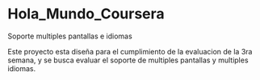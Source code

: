 # Hola_Mundo_Coursera
Soporte multiples pantallas e idiomas

Este proyecto esta diseña para el cumplimiento de la evaluacion de la 3ra semana, y se busca
evaluar el soporte de multiples pantallas y multiples idiomas.
